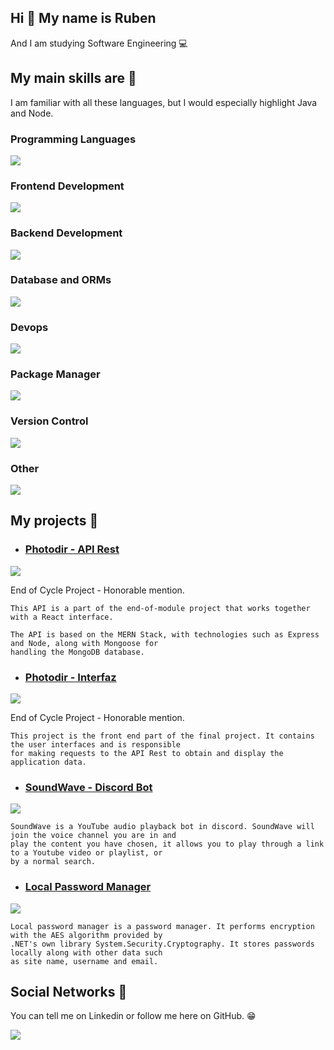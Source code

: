 ## Hi 👋 My name is Ruben

And I am studying Software Engineering :computer:

## My main skills are :hammer:

I am familiar with all these languages, but I would especially highlight Java and Node.

### Programming Languages
[![](https://skillicons.dev/icons?i=java,ts,js,cs,cpp,c,php)](https://skillicons.dev)

### Frontend Development
[![](https://skillicons.dev/icons?i=angular,react,redux,tailwind,bootstrap,jquery,html,css)](https://skillicons.dev)

### Backend Development
[![](https://skillicons.dev/icons?i=nodejs,nestjs,spring,dotnet,express,laravel)](https://skillicons.dev)

### Database and ORMs
[![](https://skillicons.dev/icons?i=mysql,mongodb,sequelize,mongoose,hibernate)](https://skillicons.dev)

### Devops
[![](https://skillicons.dev/icons?i=docker,azure,aws)](https://skillicons.dev)

### Package Manager
[![](https://skillicons.dev/icons?i=npm,maven)](https://skillicons.dev)

### Version Control
[![](https://skillicons.dev/icons?i=git,github,bitbucket)](https://skillicons.dev)

### Other
[![](https://skillicons.dev/icons?i=postman,linux,discordjs)](https://skillicons.dev)

## My projects :gem:

* ### [Photodir - API Rest](https://github.com/RubenFern/photodir-api-rest-pfm)

[![](https://skillicons.dev/icons?i=nodejs,express,mongodb)](https://skillicons.dev)

End of Cycle Project - Honorable mention.

```
This API is a part of the end-of-module project that works together with a React interface.

The API is based on the MERN Stack, with technologies such as Express and Node, along with Mongoose for 
handling the MongoDB database.
```

* ### [Photodir - Interfaz](https://github.com/RubenFern/photodir-front-react-pfm)

[![](https://skillicons.dev/icons?i=reactjs,redux)](https://skillicons.dev)

End of Cycle Project - Honorable mention.

```
This project is the front end part of the final project. It contains the user interfaces and is responsible 
for making requests to the API Rest to obtain and display the application data.
```

* ### [SoundWave - Discord Bot](https://github.com/RubenFern/soundwave-discord-bot)

[![](https://skillicons.dev/icons?i=js)](https://skillicons.dev)

```
SoundWave is a YouTube audio playback bot in discord. SoundWave will join the voice channel you are in and 
play the content you have chosen, it allows you to play through a link to a Youtube video or playlist, or 
by a normal search.
```

* ### [Local Password Manager](https://github.com/RubenFern/local-password-manager)

[![](https://skillicons.dev/icons?i=cs)](https://skillicons.dev)

```
Local password manager is a password manager. It performs encryption with the AES algorithm provided by 
.NET's own library System.Security.Cryptography. It stores passwords locally along with other data such 
as site name, username and email.
```

## Social Networks :book:

You can tell me on Linkedin or follow me here on GitHub. :grin:

[![](https://skillicons.dev/icons?i=linkedin)](https://www.linkedin.com/in/rubenfern/)
